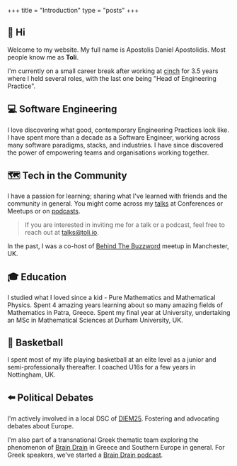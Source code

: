 +++
title =  "Introduction"
type = "posts"
+++

## 👋 Hi 

Welcome to my website. My full name is Apostolis Daniel Apostolidis. Most people know me as **Toli**.

I'm currently on a small career break after working at [cinch](cinch.co.uk) for 3.5 years where I held several roles, with the last one being "Head of Engineering Practice".

## 💻 Software Engineering

I love discovering what good, contemporary Engineering Practices look like. I have spent more than a decade as a Software Engineer, working across many software paradigms, stacks, and industries. I have since discovered the power of empowering teams and organisations working together.

## 🗺️ Tech in the Community

I have a passion for learning; sharing what I've learned with friends and the community in general. You might come across my [talks](talks) at Conferences or Meetups or on [podcasts](podcasts).

 > If you are interested in inviting me for a talk or a podcast, feel free to reach out at talks@toli.io.

  In the past, I was a co-host of [Behind The Buzzword](https://www.meetup.com/en-AU/Behind-The-Buzz-Word) meetup in Manchester, UK.

## 🎓 Education

I studied what I loved since a kid - Pure Mathematics and Mathematical Physics. Spent 4 amazing years learning about so many amazing fields of Mathematics in Patra, Greece. Spent my final year at University, undertaking an MSc in Mathematical Sciences at Durham University, UK.

## 🏀 Basketball

I spent most of my life playing basketball at an elite level as a junior and semi-professionally thereafter. I coached U16s for a few years in Nottingham, UK.


## ⬅️ Political Debates

I'm actively involved in a local DSC of [DIEM25](https://diem25.org/). Fostering and advocating debates about Europe.

I'm also part of a transnational Greek thematic team exploring the phenomenon of [Brain Drain](https://en.wikipedia.org/wiki/Human_capital_flight) in Greece and Southern Europe in general. For Greek speakers, we've started a [Brain Drain podcast](https://open.spotify.com/show/2Wd0cdlqEwPVQVB4vaEMc3?si=xTQWezCkT4igDTXehFTBTg).
